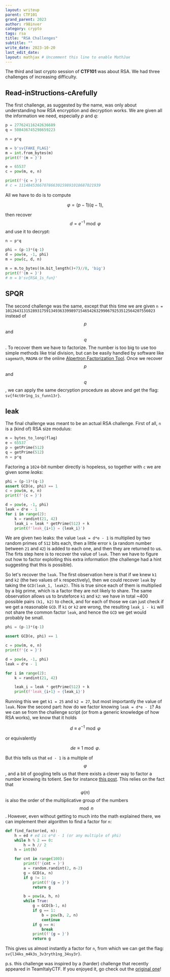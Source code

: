 ```yaml
---
layout: writeup
parent: CTF101
grand_parent: 2023
author: r98inver
category: crypto
tags: rsa
title: "RSA Challenges"
subtitle: ""
write_date: 2023-10-20
last_edit_date:
layout: mathjax # Uncomment this line to enable MathJax
---
```


The third and last crypto session of **CTF101** was about RSA. We had three challenges of increasing difficulty.

## Read-inStructions-cArefully

The first challenge, as suggested by the name, was only about understanding how RSA encryption and decryption works. We are given all the information we need, especially $p$ and $q$:

```python
p = 277624116242636689 
q = 508436745298659223

n = p*q

m = b'sv{FAKE_FLAG}'
m = int.from_bytes(m)
print(f'{m = }')

e = 65537
c = pow(m, e, n)

print(f'{c = }')
# c = 111484536670786630159891018687021939
```

All we have to do is to compute 

$$\varphi = (p-1)(q-1),$$

then recover $$d = e^{-1}\bmod \varphi$$ and use it to decrypt:

```python
n = p*q

phi = (p-1)*(q-1)
d = pow(e, -1, phi)
m = pow(c, d, n)

m = m.to_bytes((m.bit_length()+7)//8, 'big')
print(f'{m = }')
# m = b'sv{RSA_1s_fun}'
```

## SPQR

The second challenge was the same, except that this time we are given `n = 101264313152893175913493633998971546542632990679253512564207556023
` instead of $$p$$ and $$q$$. To recover them we have to factorize. The number is too big to use too simple methods like trial division, but can be easily handled by software like `sagemath`, `MAGMA` or the online [Alpertron Factorization Tool](https://www.alpertron.com.ar/ECM.HTM). Once we recover $$p$$ and $$q$$, we can apply the same decryption procedure as above and get the flag: `sv{f4ct0r1ng_1s_funn13r}`.

## leak

The final challenge was meant to be an actual RSA challenge. First of all, `n` is a (kind of) RSA size modulus:

```python
m = bytes_to_long(flag)
e = 65537
p = getPrime(512)
q = getPrime(512)
n = p*q
```

Factoring a `1024`-bit number directly is hopeless, so together with `c` we are given some *leaks*:

```python
phi = (p-1)*(q-1)
assert GCD(e, phi) == 1
c = pow(m, e, n)
print(f'{c = }')

d = pow(e, -1, phi)
leak = d*e - 1
for i in range(2):
	k = randint(21, 42)
	leak_i = leak * getPrime(512) + k
	print(f'leak_{i+1} = {leak_i}')
```

We are given two leaks: the value `leak = d*e - 1` is multiplied by two random primes of `512` bits each, then a little error `k` (a random number between `21` and `42`) is added to each one, and then they are returned to us. The firts step here is to recover the value of `leak`. Then we have to figure out how to factor exploiting this extra information (the challenge had a hint suggesting that this is possible).

So let's recover the `leak`. The first observation here is that if we knew `k1` and `k2` (the two values of `k` respectively), then we could recover `leak` by taking the `GCD(leak_1, leak2)`. This is true since each of them is multiplied by a big prime, which is a factor they are not likely to share. The same observation allows us to bruteforce `k1` and `k2`: we have in total ~400 possible pairs `(k1, k2)` to check, and for each of those we can just check if we get a reasonable `GCD`. If `k1` or `k2` are wrong, the resulting `leak_i - ki` will not share the common factor `leak`, and hence the `GCD` we get would probably be small.

```python
phi = (p-1)*(q-1)

assert GCD(e, phi) == 1

c = pow(m, e, n)
print(f'{c = }')

d = pow(e, -1, phi)
leak = d*e - 1

for i in range(2):
	k = randint(21, 42)

	leak_i = leak * getPrime(512) + k
	print(f'leak_{i+1} = {leak_i}')
```

Running this we get `k1 = 25` and `k2 = 27`, but most importantly the value of `leak`. Now the second part: how do we factor knowing `leak = d*e - 1`? As we can se from the challenge script (or from a generic knowledge of how RSA works), we know that it holds

$$ d \equiv e^{-1} \bmod \varphi$$

or equivalently

$$ de \equiv 1 \bmod \varphi.$$

But this tells us that `ed - 1` is a multiple of $$\varphi$$, and a bit of googling tells us that there exists a clever way to factor a number knowing its totient. See for instance [this post](https://math.stackexchange.com/questions/12328/rsa-fast-factorization-of-n-if-d-and-e-are-known). This relies on the fact that $$\varphi(n)$$ is also the order of the multiplicative group of the numbers $$\mod n$$. However, even without getting to much into the math explained there, we can implement their algorithm to find a factor for `n`:

```python
def find_factor(ed, n):
	h = ed # ed is e*d - 1 (or any multiple of phi)
	while h % 2 == 0:
		h = h // 2
	h = int(h)

	for cnt in range(100):
		print(f'{cnt = }')
		a = random.randint(2, n-2)
		g = GCD(a, n)
		if g != 1:
			print(f'{g = }')
			return g

		b = pow(a, h, n)
		while True:
			g = GCD(b-1, n)
			if g == 1:
				b = pow(b, 2, n)
				continue
			if g == n:
				break
			print(f'{g = }')
			return g
```

This gives us almost instantly a factor for `n`, from which we can get the flag: `sv{l34ks_m4k3s_3v3ryth1ng_34sy3r}`.

p.s. this challenge was inspired by a (harder) challenge that recently appeared in TeamItalyCTF. If you enjoyed it, go check out the [original one](https://training.olicyber.it/challenges#challenge-467)!